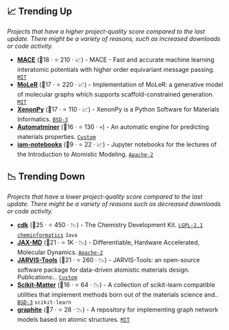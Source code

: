 ## 📈 Trending Up

_Projects that have a higher project-quality score compared to the last update. There might be a variety of reasons, such as increased downloads or code activity._

- <b><a href="https://github.com/ACEsuit/mace">MACE</a></b> (🥈18 ·  ⭐ 210 · 📈) - MACE - Fast and accurate machine learning interatomic potentials with higher order equivariant message passing. <code><a href="http://bit.ly/34MBwT8">MIT</a></code>
- <b><a href="https://github.com/microsoft/molecule-generation">MoLeR</a></b> (🥇17 ·  ⭐ 220 · 📈) - Implementation of MoLeR: a generative model of molecular graphs which supports scaffold-constrained generation. <code><a href="http://bit.ly/34MBwT8">MIT</a></code>
- <b><a href="https://github.com/yoshida-lab/XenonPy">XenonPy</a></b> (🥈17 ·  ⭐ 110 · 📈) - XenonPy is a Python Software for Materials Informatics. <code><a href="http://bit.ly/3aKzpTv">BSD-3</a></code>
- <b><a href="https://github.com/hackingmaterials/automatminer">Automatminer</a></b> (🥈16 ·  ⭐ 130 · 💀) - An automatic engine for predicting materials properties. <code><a href="https://github.com/hackingmaterials/automatminer/blob/main/LICENSE">Custom</a></code>
- <b><a href="https://github.com/ceriottm/iam-notebooks">iam-notebooks</a></b> (🥈9 ·  ⭐ 22 · 📈) - Jupyter notebooks for the lectures of the Introduction to Atomistic Modeling. <code><a href="http://bit.ly/3nYMfla">Apache-2</a></code>

## 📉 Trending Down

_Projects that have a lower project-quality score compared to the last update. There might be a variety of reasons such as decreased downloads or code activity._

- <b><a href="https://github.com/cdk/cdk">cdk</a></b> (🥇25 ·  ⭐ 450 · 📉) - The Chemistry Development Kit. <code><a href="https://tldrlegal.com/search?q=LGPL-2.1">LGPL-2.1</a></code> <a href="https://en.wikipedia.org/wiki/Cheminformatics"><code>cheminformatics</code></a> <code>Java</code>
- <b><a href="https://github.com/jax-md/jax-md">JAX-MD</a></b> (🥇21 ·  ⭐ 1K · 📉) - Differentiable, Hardware Accelerated, Molecular Dynamics. <code><a href="http://bit.ly/3nYMfla">Apache-2</a></code>
- <b><a href="https://github.com/usnistgov/jarvis">JARVIS-Tools</a></b> (🥈21 ·  ⭐ 260 · 📉) - JARVIS-Tools: an open-source software package for data-driven atomistic materials design. Publications:.. <code><a href="https://github.com/usnistgov/jarvis/blob/master/LICENSE.rst">Custom</a></code>
- <b><a href="https://github.com/scikit-learn-contrib/scikit-matter">Scikit-Matter</a></b> (🥈16 ·  ⭐ 64 · 📉) - A collection of scikit-learn compatible utilities that implement methods born out of the materials science and.. <code><a href="http://bit.ly/3aKzpTv">BSD-3</a></code> <code>scikit-learn</code>
- <b><a href="https://github.com/LLNL/graphite">graphite</a></b> (🥉7 ·  ⭐ 28 · 📉) - A repository for implementing graph network models based on atomic structures. <code><a href="http://bit.ly/34MBwT8">MIT</a></code>

